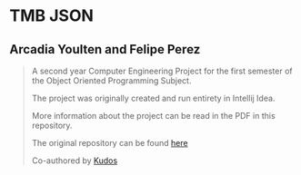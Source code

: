 # TMB JSON
## Arcadia Youlten and Felipe Perez
> A second year Computer Engineering Project for the first semester of the Object Oriented Programming Subject.
>
> The project was originally created and run entirety in Intellij Idea.
>
>More information about the project can be read in the PDF in this repository.
> 
> The original repository can be found [here](https://github.com/Kudos01/TMB_JSON_felipe.perez_arcadia.youlten)
> 
> Co-authored by [Kudos](https://github.com/Kudos01)
